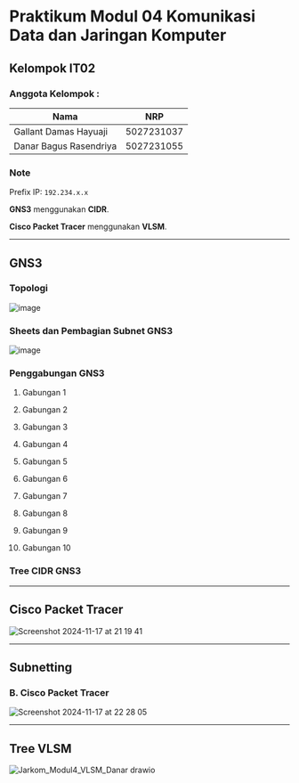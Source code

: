 # Praktikum Modul 04 Komunikasi Data dan Jaringan Komputer
## Kelompok IT02
### Anggota Kelompok :
|             Nama              |     NRP    |
|-------------------------------|------------|
| Gallant Damas Hayuaji         | 5027231037 |
| Danar Bagus Rasendriya        | 5027231055 |

### Note
Prefix IP: `192.234.x.x`

**GNS3** menggunakan **CIDR**.

**Cisco Packet Tracer** menggunakan **VLSM**.

***
## GNS3
### Topologi
![image](https://github.com/user-attachments/assets/fcfbe360-cf50-4470-9818-a804875d05c7)

### Sheets dan Pembagian Subnet GNS3
![image](https://github.com/user-attachments/assets/c0a1a6d7-7a5b-4466-81de-259350b35afd)

### Penggabungan GNS3
1. Gabungan 1

2. Gabungan 2

3. Gabungan 3

4. Gabungan 4

5. Gabungan 5

6. Gabungan 6

7. Gabungan 7

8. Gabungan 8

9. Gabungan 9

10. Gabungan 10

### Tree CIDR GNS3

***
## Cisco Packet Tracer
![Screenshot 2024-11-17 at 21 19 41](https://github.com/user-attachments/assets/5cf2d163-59f9-447f-bae6-c1df892dd6eb)

***
## Subnetting

### B. Cisco Packet Tracer
![Screenshot 2024-11-17 at 22 28 05](https://github.com/user-attachments/assets/ac428c21-8d5c-4c1f-bfe8-ee8c3d977b17)

***
## Tree VLSM
![Jarkom_Modul4_VLSM_Danar drawio](https://github.com/user-attachments/assets/ee8e8ba7-3f21-4606-abc2-91fc3ecdd006)
